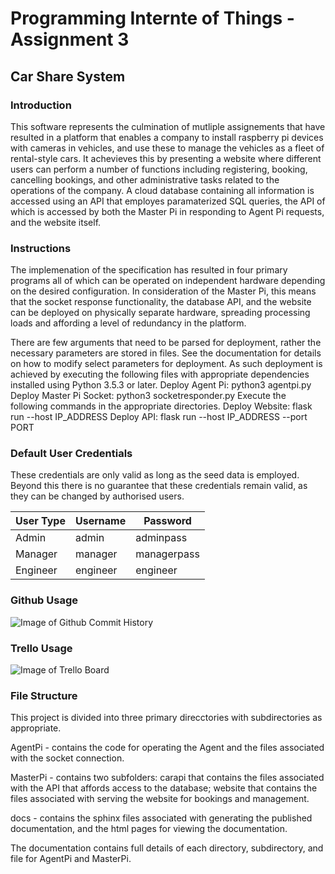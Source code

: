 # Programming Internte of Things - Assignment 3
## Car Share System

### Introduction
This software represents the culmination of mutliple assignements that have resulted in a platform that enables a company to install raspberry pi devices with cameras in vehicles, and use these to manage the vehicles as a fleet of rental-style cars. 
It achevieves this by presenting a website where different users can perform a number of functions including registering, booking, cancelling bookings, and other administrative tasks related to the operations of the company. 
A cloud database containing all information is accessed using an API that employes paramaterized SQL queries, the API of which is accessed by both the Master Pi in responding to Agent Pi requests, and the website itself. 

### Instructions
The implemenation of the specification has resulted in four primary programs all of which can be operated on independent hardware depending on the desired configuration. In consideration of the Master Pi, this means that the socket response functionality, the database API, and the website can be deployed on physically separate hardware, spreading processing loads and affording a level of redundancy in the platform.

There are few arguments that need to be parsed for deployment, rather the necessary parameters are stored in files. See the documentation for details on how to modify select parameters for deployment. As such deployment is achieved by executing the following files with appropriate dependencies installed using Python 3.5.3 or later.
Deploy Agent Pi: python3 agentpi.py
Deploy Master Pi Socket: python3 socketresponder.py
Execute the following commands in the appropriate directories.
Deploy Website: flask run --host IP_ADDRESS
Deploy API: flask run --host IP_ADDRESS --port PORT

### Default User Credentials
These credentials are only valid as long as the seed data is employed.
Beyond this there is no guarantee that these credentials remain valid,
as they can be changed by authorised users.

User Type | Username | Password
--------- | -------- | --------
Admin | admin | adminpass
Manager | manager | managerpass
Engineer | engineer | engineer


### Github Usage
![Image of Github Commit History](https://github.com/Waaaghtech/Iot-Carshare/blob/master/github.png?raw=true)

### Trello Usage
![Image of Trello Board](https://github.com/Waaaghtech/Iot-Carshare/blob/master/trello.png?raw=true)

### File Structure
This project is divided into three primary direcctories with subdirectories as appropriate.

AgentPi - contains the code for operating the Agent and the files associated with the socket connection.

MasterPi - contains two subfolders: carapi that contains the files associated with the API that affords access to the database; website that contains the files associated with serving the website for bookings and management.

docs - contains the sphinx files associated with generating the published documentation, and the html pages for viewing the documentation.

The documentation contains full details of each directory, subdirectory, and file for AgentPi and MasterPi.
